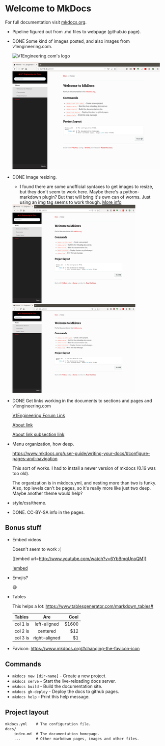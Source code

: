 # Welcome to MkDocs

For full documentation visit [mkdocs.org](http://mkdocs.org).

 - Pipeline figured out from .md files to webpage (github.io page).

 - DONE Some kind of images posted, and also images from v1engineering.com.

     ![V1Engineering.com's logo](https://www.v1engineering.com/wp-content/uploads/2017/12/V1-Engineering-logo-260wide.png
     "This logo is linked from v1engineering.com")

     ![images image](media/pic.png "This is linked here in this github")

 - DONE Image resizing.

     - I found there are some unofficial syntaxes to get images to resize, but they don't seem to
         work here. Maybe there's a python-markdown plugin? But that will bring it's own can of
         worms. Just using an img tag seems to work though. [More info](
         https://gist.github.com/uupaa/f77d2bcf4dc7a294d109 )

     <img src="media/pic.png" width="400" height="320"/>

     <img src="media/pic.png" width="400"/>

 - DONE Get links working in the documents to sections and pages and v1engineering.com

     [V1Engineering Forum Link](https://www.v1engineering.com/forum/topic/community-documentation/)

     [About link](about.md)

     [About link subsection link](about.md#nautae-laeva)

 - Menu organization, how deep.

   https://www.mkdocs.org/user-guide/writing-your-docs/#configure-pages-and-navigation

   This sort of works. I had to install a newer version of mkdocs (0.16 was too old).

   The organization is in mkdocs.yml, and nesting more than two is funky. Also, top levels can't be
   pages, so it's really more like just two deep. Maybe another theme would help?

 - style/css/theme.

 - DONE. CC-BY-SA info in the pages.

## Bonus stuff

 - Embed videos

     Doesn't seem to work :(

     [[embed url=http://www.youtube.com/watch?v=6YbBmqUnoQM]]

     [!embed](https://www.youtube.com/watch?v=vq2jYFZVMDA)

 - Emojis?

     :smile:

 - Tables

     This helps a lot: https://www.tablesgenerator.com/markdown_tables#

    | Tables   |      Are      |  Cool |
    |----------|:-------------:|------:|
    | col 1 is |  left-aligned | $1600 |
    | col 2 is |    centered   |   $12 |
    | col 3 is | right-aligned |    $1 |


 - Favicon: https://www.mkdocs.org/#changing-the-favicon-icon

## Commands

* `mkdocs new [dir-name]` - Create a new project.
* `mkdocs serve` - Start the live-reloading docs server.
* `mkdocs build` - Build the documentation site.
* `mkdocs gh-deploy` - Deploy the docs to github pages.
* `mkdocs help` - Print this help message.

## Project layout

    mkdocs.yml    # The configuration file.
    docs/
        index.md  # The documentation homepage.
        ...       # Other markdown pages, images and other files.
